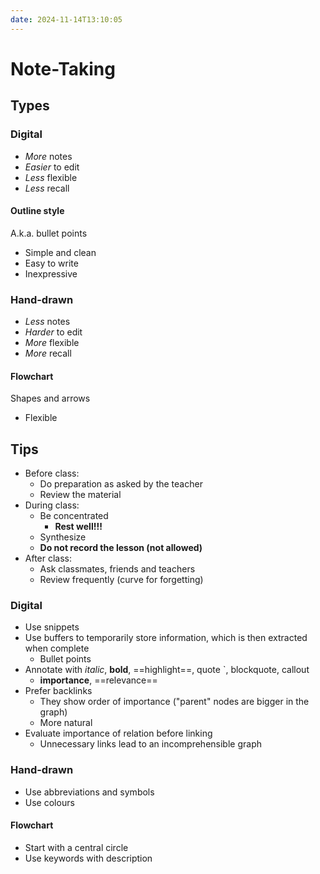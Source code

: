 ```yaml
---
date: 2024-11-14T13:10:05
---
```


# Note-Taking

## Types

### Digital

- *More* notes
- *Easier* to edit
- *Less* flexible
- *Less* recall

#### Outline style

A.k.a. bullet points

- Simple and clean
- Easy to write
- Inexpressive

### Hand-drawn

- *Less* notes
- *Harder* to edit
- *More* flexible
- *More* recall

#### Flowchart

Shapes and arrows

- Flexible

## Tips

- Before class:
	- Do preparation as asked by the teacher
	- Review the material
- During class:
	- Be concentrated
		- **Rest well!!!**
	- Synthesize
	- **Do not record the lesson (not allowed)**
- After class:
	- Ask classmates, friends and teachers
	- Review frequently (curve for forgetting)

### Digital

- Use snippets
- Use buffers to temporarily store information, which is then extracted when complete
	- Bullet points
- Annotate with *italic*, **bold**, ==highlight==, quote `, blockquote, callout
	- **importance**, ==relevance==
- Prefer backlinks
	- They show order of importance ("parent" nodes are bigger in the graph)
	- More natural
- Evaluate importance of relation before linking
	- Unnecessary links lead to an incomprehensible graph

### Hand-drawn

- Use abbreviations and symbols
- Use colours

#### Flowchart

- Start with a central circle
- Use keywords with description